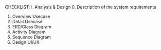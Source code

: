 CHECKLIST: 
I. Analysis & Design
  0. Description of the system requirements
  1. Overview Usecase
  2. Detail Usecase
  3. ERD/Class Diagram
  4. Activity Diagram
  5. Sequence Diagram
  6. Design UI/UX


